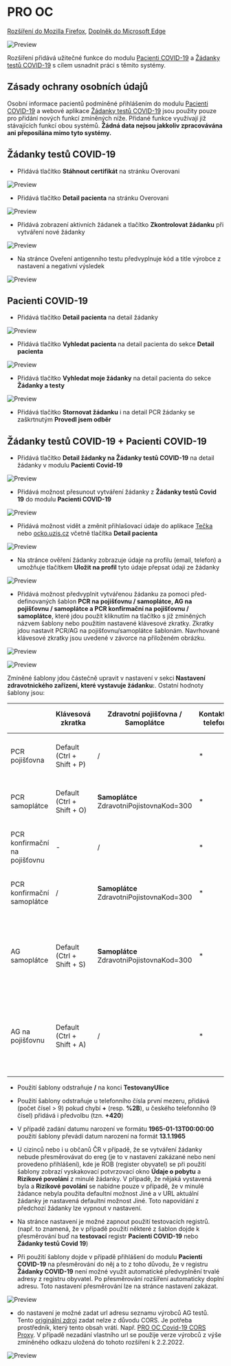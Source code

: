 # PRO OC

[Rozšíření do Mozilla Firefox](https://addons.mozilla.org/addon/pro-oc/), [Doplněk do Microsoft Edge](https://microsoftedge.microsoft.com/addons/detail/pro-oc/cdgmeeomaokdpefkcgnlibnlnggombjf?hl=cs-CZ)

![Preview](preview/nahled.PNG)

Rozšíření přidává užitečné funkce do modulu [Pacienti COVID-19](https://ereg.ksrzis.cz/Registr/CUDZadanky/VyhledaniPacienta) a [Žádanky testů COVID-19](https://eregpublicsecure.ksrzis.cz/Registr/CUD/Overeni) s cílem usnadnit práci s těmito systémy.

## Zásady ochrany osobních údajů

Osobní informace pacientů podmíněné přihlášením do modulu [Pacienti COVID-19](https://ereg.ksrzis.cz/Registr/CUDZadanky/VyhledaniPacienta) a webové aplikace [Žádanky testů COVID-19](https://eregpublicsecure.ksrzis.cz/Registr/CUD/Overeni) jsou použity pouze pro přidání nových funkcí zmíněných níže. Přidané funkce využívají již stávajících funkcí obou systémů. **Žádná data nejsou jakkoliv zpracovávána ani přeposílána mimo tyto systémy.**

## Žádanky testů COVID-19

- Přidává tlačítko **Stáhnout certifikát** na stránku Overovani

![Preview](preview/tlacitko_stahnout_certifikat.PNG)

- Přidává tlačítko **Detail pacienta** na stránku Overovani

![Preview](preview/tlacitko_detail_pacienta_zadanky_covid_19.PNG)

- Přidává zobrazení aktivních žádanek a tlačítko **Zkontrolovat žádanku** při vytváření nové žádanky

![Preview](preview/aktivni_zadanky_tlacitko_zkontrolovat_zadanku.png)

- Na stránce Oveření antigenního testu předvyplnuje kód a title výrobce z nastavení a negativní výsledek

![Preview](preview/predvyplnovani_ag_vyrobce_a_negativniho_vysledku.png)

## Pacienti COVID-19

- Přidává tlačítko **Detail pacienta** na detail žádanky

![Preview](preview/tlacitko_detail_pacienta.PNG)

- Přidává tlačítko **Vyhledat pacienta** na detail pacienta do sekce **Detail pacienta**

![Preview](preview/tlacitko_vyhledat_pacienta.png)

- Přidává tlačítko **Vyhledat moje žádanky** na detail pacienta do sekce **Žádanky a testy**

![Preview](preview/tlacitko_vyhledat_moje_zadanky.PNG)

- Přidává tlačítko **Stornovat žádanku** i na detail PCR žádanky se zaškrtnutým **Provedl jsem odběr**

## Žádanky testů COVID-19 + Pacienti COVID-19

- Přidává tlačítko **Detail žádanky na Žádanky testů COVID-19** na detail žádanky v modulu **Pacienti Covid-19**

![Preview](preview/tlacitko_detail_zadanky_na_Zadanky_testu_covid_19.PNG)

- Přidává možnost přesunout vytváření žádanky z **Žádanky testů Covid 19** do modulu **Pacienti COVID-19**

![Preview](preview/preview_presunout_zadanku_do_Pacienti_covid_19.PNG)

- Přidává možnost vidět a změnit přihlašovací údaje do aplikace [Tečka](https://ockodoc.mzcr.cz/napoveda/tecka/cz/) nebo [ocko.uzis.cz](https://ocko.uzis.cz/) včetně tlačítka **Detail pacienta**

![Preview](preview/moznost_ulozit_prihlasovaci_udaje_na_zadance.PNG)

- Na stránce ověření žádanky zobrazuje údaje na profilu (email, telefon) a umožňuje tlačítkem **Uložit na profil** tyto údaje přepsat údaji ze žádanky

![Preview](preview/zobrazeni_udaju_na_profilu_pri_overeni_zadanky.PNG)

- Přidává možnost předvyplnit vytvářenou žádanku za pomoci před-definovaných šablon **PCR na pojišťovnu / samoplátce, AG na pojišťovnu / samoplátce a PCR konfirmační na pojišťovnu / samoplátce**, které jdou použít kliknutím na tlačítko s již zmíněných názvem šablony nebo použitím nastavené klávesové zkratky. Zkratky jdou nastavit PCR/AG na pojišťovnu/samoplátce šablonám. Navrhované klávesové zkratky jsou uvedené v závorce na přiloženém obrázku.

![Preview](preview/tlacitka_sablon_a_klavesove_zkratky.png)

![Preview](preview/nastaveni_klavesovych_zkratek.png)

Zmíněné šablony jdou částečně upravit v nastavení v sekci **Nastavení zdravotnického zařízení, které vystavuje žádanku:**. Ostatní hodnoty šablony jsou: 

| | Klávesová zkratka | Zdravotní pojišťovna / Samoplátce | Kontaktní telefon | Rizikové povolání - kolektiv | POCT | Testovaný e-mail | Symptomy | Klinicky závažný stav | Indikace | Typy testů | Proveden odběr | Preferované odběrné místo | Prioritizace odběru | Ordinace e-mail | Ordinace telefon | Ordinace IČP | Vystavil
|-|-|-|-|-|-|-|-|-|-|-|-|-|-|-|-|-|-|
| PCR pojišťovna | Default (Ctrl + Shift + P) | / | * | Default Jiné (RizikovePovolaniKod=Jine) | Neprovedl jsem POCT test, chci jen vystavit žádanku (TypPoctTestu=1) | | Default Jiné (SymptomZadne=True) | Default No (KlinickyZavaznyStav=False) | Preventivní (Indikace=3) | PCR (TypyTestu=PCR) | Default false (u PCR vždy z nastavení ProvedenOdber=True|False) | / (v případě neprázdné hodnoty z nastavení např. PHA-566) | / | / (v případě neprázdné hodnoty z nastavení např. reditel@vfn.cz) | / (v případě neprázdné hodnoty z nastavení) | / (v případě neprázdných hodnot z nastavení, odlišeno pro AG a PCR např. 02004657 a 02004655) | Jméno a příjmení z cookies nastavované na přihlašovací stránce https://eregpublicsecure.ksrzis.cz/Registr/CUD/Overeni/Prihlaseni |
| PCR samoplátce | Default (Ctrl + Shift + O) | **Samoplátce** ZdravotniPojistovnaKod=300 | * | Default Jiné (RizikovePovolaniKod=Jine) | Neprovedl jsem POCT test, chci jen vystavit žádanku (TypPoctTestu=1) | / | Default Jiné (SymptomZadne=True) | Default No (KlinickyZavaznyStav=False) | Preventivní (Indikace=3) | PCR (TypyTestu=PCR) | Default false (u PCR vždy z nastavení ProvedenOdber=True|False) | / (v případě neprázdné hodnoty z nastavení např. PHA-566) | / | / (v případě neprázdné hodnoty z nastavení např. reditel@vfn.cz) | / (v případě neprázdné hodnoty z nastavení) | / (v případě neprázdných hodnot z nastavení, odlišeno pro AG a PCR např. 02004657 a 02004655) | Jméno a příjmení z cookies nastavované na přihlašovací stránce https://eregpublicsecure.ksrzis.cz/Registr/CUD/Overeni/Prihlaseni |
| PCR konfirmační na pojišťovnu | - | / | * | Default Jiné (RizikovePovolaniKod=Jine) | Neprovedl jsem POCT test, chci jen vystavit žádanku (TypPoctTestu=1) | | Default Jiné (SymptomZadne=True) | Default No (KlinickyZavaznyStav=False) | Konfirmační (Indikace=5) | PCR (TypyTestu=PCR) | Default false (u PCR vždy z nastavení ProvedenOdber=True|False) | Default (OdberneMistoKod=PHA-566) | /  | / (v případě neprázdné hodnoty z nastavení např. reditel@vfn.cz) | / (v případě neprázdné hodnoty z nastavení) | / (v případě neprázdných hodnot z nastavení, odlišeno pro AG a PCR např. 02004657 a 02004655) | Jméno a příjmení z cookies nastavované na přihlašovací stránce https://eregpublicsecure.ksrzis.cz/Registr/CUD/Overeni/Prihlaseni |
| PCR konfirmační samoplátce | / | **Samoplátce** ZdravotniPojistovnaKod=300 | * | Default Jiné (RizikovePovolaniKod=Jine) | Neprovedl jsem POCT test, chci jen vystavit žádanku (TypPoctTestu=1) | / | Default Jiné (SymptomZadne=True) | Default No (KlinickyZavaznyStav=False) | Konfirmační (Indikace=5) | PCR (TypyTestu=PCR) | Default false (u PCR vždy z nastavení ProvedenOdber=True|False) | / (v případě neprázdné hodnoty z nastavení např. PHA-566) | / | / (v případě neprázdné hodnoty z nastavení např. reditel@vfn.cz) | / (v případě neprázdné hodnoty z nastavení) | / (v případě neprázdných hodnot z nastavení, odlišeno pro AG a PCR např. 02004657 a 02004655) | Jméno a příjmení z cookies nastavované na přihlašovací stránce https://eregpublicsecure.ksrzis.cz/Registr/CUD/Overeni/Prihlaseni |
| AG samoplátce | Default (Ctrl + Shift + S) | **Samoplátce** ZdravotniPojistovnaKod=300 | * | Default Jiné (RizikovePovolaniKod=Jine) | Neprovedl jsem POCT test, chci jen vystavit žádanku (TypPoctTestu=1) | / | Default Jiné (SymptomZadne=True) | Default No (KlinickyZavaznyStav=False) | Preventivní (Indikace=3) | Antigen (TypyTestu=Antigen) | **Neproveden** (ProvedenOdber=False) | / (v případě neprázdné hodnoty z nastavení např. PHA-566) | / | / (v případě neprázdné hodnoty z nastavení např. reditel@vfn.cz) | / (v případě neprázdné hodnoty z nastavení) | / (v případě neprázdných hodnot z nastavení, odlišeno pro AG a PCR např. 02004657 a 02004655) | Jméno a příjmení z cookies nastavované na přihlašovací stránce https://eregpublicsecure.ksrzis.cz/Registr/CUD/Overeni/Prihlaseni |
| AG na pojišťovnu | Default (Ctrl + Shift + A) | / | * | Default Jiné (RizikovePovolaniKod=Jine) | Neprovedl jsem POCT test, chci jen vystavit žádanku (TypPoctTestu=1) | / | Default Jiné (SymptomZadne=True) | Default No (KlinickyZavaznyStav=False) | Preventivní (Indikace=3) | Antigen (TypyTestu=Antigen) | **Neproveden** (ProvedenOdber=False) | / (v případě neprázdné hodnoty z nastavení např. PHA-566) | / | / (v případě neprázdné hodnoty z nastavení např. reditel@vfn.cz) | / (v případě neprázdné hodnoty z nastavení) | / (v případě neprázdných hodnot z nastavení, odlišeno pro AG a PCR např. 02004657 a 02004655) | Jméno a příjmení z cookies nastavované na přihlašovací stránce https://eregpublicsecure.ksrzis.cz/Registr/CUD/Overeni/Prihlaseni |

- Použití šablony odstraňuje **/** na konci **TestovanyUlice**
- Použití šablony odstraňuje u telefonního čísla první mezeru, přidává (počet čísel > 9) pokud chybí **+** (resp. **%2B**), u českého telefonního (9 čísel) přidává i předvolbu (tzn. **+420**)
- V případě zadání datumu narození ve formátu **1965-01-13T00:00:00** použití šablony převádí datum narození na formát **13.1.1965**

- U cizinců nebo i u občanů ČR v případě, že se vytváření žádanky nebude přesměrovávat do ereg (je to v nastavení zakázané nebo není provedeno přihlášení), kde je ROB (register obyvatel) se při použití šablony zobrazí vyskakovací potvrzovací okno **Údaje o pobytu** a **Rizikové povolání** z minulé žádanky. V případě, že nějaká vystavená byla a **Rizikové povolání** se nabídne pouze v případě, že v minulé žádance nebyla použita defaultní možnost Jiné a v URL aktuální žádanky je nastavená defaultní možnost Jiné. Toto napovídání z předchozí žádanky lze vypnout v nastavení.

- Na stránce nastavení je možné zapnout použití testovacích registrů. (např. to znamená, že v případě použití některé z šablon dojde k přesměrování buď na **testovací** registr **Pacienti COVID-19** nebo **Žádanky testů Covid 19**)

- Při použití šablony dojde v případě přihlášení do modulu **Pacienti COVID-19** na přesměrování do něj a to z toho důvodu, že v registru **Žádanky COVID-19** není možné využít automatické předvyplnění trvalé adresy z registru obyvatel. Po přesměrování rozšíření automaticky doplní adresu. Toto nastavení přesměrování lze na stránce nastavení zakázat.

![Preview](preview/rob_adresa.png)

- do nastavení je možné zadat url adresu seznamu výrobců AG testů. Tento [originální zdroj](https://covid-19-diagnostics.jrc.ec.europa.eu/devices/export?target_type=6) zadat nelze z důvodu CORS. Je potřeba prostředník, který tento obsah vrátí. Např. [PRO OC Covid-19 CORS Proxy](https://github.com/PRO-OC/pro-oc-covid-19-cors-proxy). V případě nezadání vlastního url se použije verze výrobců z výše zmíněného odkazu uložená do tohoto rozšíření k 2.2.2022.

![Preview](preview/nastaveni.png)

